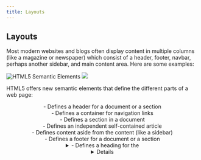 ```yaml
---
title: Layouts
---
```

## Layouts
Most modern websites and blogs often display content in multiple columns (like a magazine or newspaper) which consist of a header, footer, navbar, perhaps another sidebar, and main content area. Here are some examples:

<img src="https://www.w3schools.com/html/img_sem_elements.gif" alt="HTML5 Semantic Elements">
<img src="http://www.shibajidebnath.com/wp-content/uploads/2016/06/conventional-html-layout.png>
<img src="https://www.codeproject.com/KB/HTML/semanticHtml5PageLayout/html5pagelayout.png">

HTML5 offers new semantic elements that define the different parts of a web page:
<header> - Defines a header for a document or a section
<nav> - Defines a container for navigation links
<section> - Defines a section in a document
<article> - Defines an independent self-contained article
<aside> - Defines content aside from the content (like a sidebar)
<footer> - Defines a footer for a document or a section
<details> - Defines additional details
<summary> - Defines a heading for the <details> element
  
There are four different ways to create multicolumn layouts. Each way has its pros and cons:
HTML tables
CSS float property
CSS framework
CSS flexbox
<!-- The article goes here, in GitHub-flavored Markdown. Feel free to add YouTube videos, images, and CodePen/JSBin embeds  -->

#### More Information:
<!-- Please add any articles you think might be helpful to read before writing the article -->

